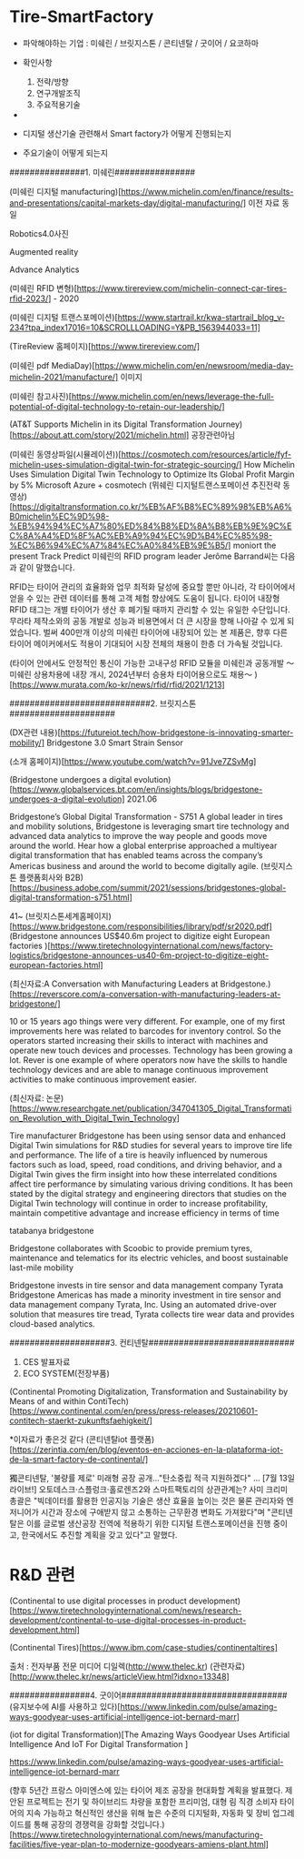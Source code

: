 # Tire-SmartFactory


- 파악해야하는 기업 : 미쉐린 / 브릿지스톤 / 콘티넨탈 / 굿이어 / 요코하마 


- 확인사항
  1. 전략/방향
  2. 연구개발조직
  3. 주요적용기술 


- 
- 디지털 생산기술 관련해서 Smart factory가 어떻게 진행되는지
- 주요기술이 어떻게 되는지


###############1. 미쉐린################


(미쉐린 디지털 manufacturing)[https://www.michelin.com/en/finance/results-and-presentations/capital-markets-day/digital-manufacturing/] 이전 자료 동일


Robotics4.0사진

Augmented reality

Advance Analytics

(미쉐린 RFID 변형)[https://www.tirereview.com/michelin-connect-car-tires-rfid-2023/]  - 2020

(미쉐린 디지털 트랜스포메이션)[https://www.startrail.kr/kwa-startrail_blog_v-234?tpa_index17016=10&SCROLLLOADING=Y&PB_1563944033=11]

(TireReview 홈페이지)[https://www.tirereview.com/]


(미쉐린 pdf MediaDay)[https://www.michelin.com/en/newsroom/media-day-michelin-2021/manufacture/] 이미지

(미쉐린 참고사진)[https://www.michelin.com/en/news/leverage-the-full-potential-of-digital-technology-to-retain-our-leadership/]

(AT&T Supports Michelin in its Digital Transformation Journey)[https://about.att.com/story/2021/michelin.html] 공장관련아님

(미쉐린 동영상파일(시뮬레이션))[https://cosmotech.com/resources/article/fyf-michelin-uses-simulation-digital-twin-for-strategic-sourcing/]
How Michelin Uses Simulation Digital Twin Technology to Optimize Its Global Profit Margin by 5%
Microsoft Azure + cosmotech
(뮈쉐린 디지털트랜스포메이션 추진전략 동영상)[https://digitaltransformation.co.kr/%EB%AF%B8%EC%89%98%EB%A6%B0michelin%EC%9D%98-%EB%94%94%EC%A7%80%ED%84%B8%ED%8A%B8%EB%9E%9C%EC%8A%A4%ED%8F%AC%EB%A9%94%EC%9D%B4%EC%85%98-%EC%B6%94%EC%A7%84%EC%A0%84%EB%9E%B5/]
moniort the present Track Predict
미쉐린의 RFID program leader Jerôme Barrand씨는 다음과 같이 말했습니다.

RFID는 타이어 관리의 효율화와 업무 최적화 달성에 중요할 뿐만 아니라, 각 타이어에서 얻을 수 있는 관련 데이터를 통해 고객 체험 향상에도 도움이 됩니다. 타이어 내장형 RFID 태그는 개별 타이어가 생산 후 폐기될 때까지 관리할 수 있는 유일한 수단입니다. 무라타 제작소와의 공동 개발로 성능과 비용면에서 더 큰 시장을 향해 나아갈 수 있게 되었습니다. 벌써 400만개 이상의 미쉐린 타이어에 내장되어 있는 본 제품은, 향후 다른 타이어 메이커에서도 적용이 기대되어 시장 전체의 채용이 한층 더 가속될 것입니다.

(타이어 안에서도 안정적인 통신이 가능한 고내구성 RFID 모듈을 미쉐린과 공동개발 ～미쉐린 상용차용에 내장 개시, 2024년부터 승용차 타이어용으로도 채용～
)[https://www.murata.com/ko-kr/news/rfid/rfid/2021/1213]

############################2. 브릿지스톤#####################

(DX관련 내용)[https://futureiot.tech/how-bridgestone-is-innovating-smarter-mobility/] Bridgestone 3.0   Smart Strain Sensor


(소개 홈페이지)[https://www.youtube.com/watch?v=91Jve7ZSvMg]


(Bridgestone undergoes a digital evolution)[https://www.globalservices.bt.com/en/insights/blogs/bridgestone-undergoes-a-digital-evolution] 2021.06

Bridgestone’s Global Digital Transformation - S751
A global leader in tires and mobility solutions, Bridgestone is leveraging smart tire technology and advanced data analytics to improve the way people and goods move around the world. Hear how a global enterprise approached a multiyear digital transformation that has enabled teams across the company’s Americas business and around the world to become digitally agile.
(브릿지스톤 플랫폼회사와 B2B)[https://business.adobe.com/summit/2021/sessions/bridgestones-global-digital-transformation-s751.html]

41~
(브릿지스톤세계홈페이지)[https://www.bridgestone.com/responsibilities/library/pdf/sr2020.pdf]
(Bridgestone announces US$40.6m project to digitize eight European factories
)[https://www.tiretechnologyinternational.com/news/factory-logistics/bridgestone-announces-us40-6m-project-to-digitize-eight-european-factories.html]

(최신자료:A Conversation with Manufacturing Leaders at Bridgestone.)[https://reverscore.com/a-conversation-with-manufacturing-leaders-at-bridgestone/]

10 or 15 years ago things were very different. For example, one of my first improvements here was related to barcodes for inventory control. So the operators started increasing their skills to interact with machines and operate new touch devices and processes. Technology has been growing a lot. Rever is one example of where operators now have the skills to handle technology devices and are able to manage continuous improvement activities to make continuous improvement easier.

(최신자료: 논문)[https://www.researchgate.net/publication/347041305_Digital_Transformation_Revolution_with_Digital_Twin_Technology]

Tire manufacturer Bridgestone has been using sensor data and enhanced Digital Twin simulations for R&D studies for several years to improve tire life and performance. The life of a tire is heavily influenced by numerous factors such as load, speed, road  conditions, and  driving behavior,  and  a Digital Twin  gives  the  firm  insight  into  how  these  interrelated conditions  affect  tire  performance  by  simulating  various driving conditions. It  has been  stated by  the  digital  strategy and  engineering  directors  that  studies  on  the  Digital  Twin technology  will  continue  in  order  to  increase  profitability, maintain  competitive  advantage  and  increase  efficiency  in terms of time



tatabanya bridgestone

Bridgestone collaborates with Scoobic to provide premium tyres, maintenance and telematics for its electric vehicles, and boost sustainable last-mile mobility


Bridgestone invests in tire sensor and data management company Tyrata
Bridgestone Americas has made a minority investment in tire sensor and data management company Tyrata, Inc. Using an automated drive-over solution that measures tire tread, Tyrata collects tire wear data and provides cloud-based analytics.


####################3. 컨티넨탈#############################

1. CES  발표자료
2.  ECO SYSTEM(전장부품)


(Continental Promoting Digitalization, Transformation and Sustainability by Means of and within ContiTech)[https://www.continental.com/en/press/press-releases/20210601-contitech-staerkt-zukunftsfaehigkeit/]


*이자료가 좋은것 같다
(콘티넨탈iot 플랫폼)[https://zerintia.com/en/blog/eventos-en-acciones-en-la-plataforma-iot-de-la-smart-factory-de-continental/]

 獨콘티넨탈, '불량률 제로' 미래형 공장 공개..."탄소중립 적극 지원하겠다" ... [7월 13일 라이브!] 오토데스크‧스플렁크‧홀로렌즈2와 스마트팩토리의 상관관계는?
사미 크리미 총괄은 "빅데이터를 활용한 인공지능 기술은 생산 효율을 높이는 것은 물론 관리자와 엔저니어가 시간과 장소에 구애받지 않고 소통하는 근무환경 변화도 가져왔다"며 "콘티넨탈은 이를 글로벌 생산공장 전역에 적용하기 위한 디지털 트랜스포메이션을 진행 중이고, 한국에서도 추진할 계획을 갖고 있다"고 말했다. 

# R&D 관련
(Continental to use digital processes in product development)[https://www.tiretechnologyinternational.com/news/research-development/continental-to-use-digital-processes-in-product-development.html]


(Continental Tires)[https://www.ibm.com/case-studies/continentaltires]

출처 : 전자부품 전문 미디어 디일렉(http://www.thelec.kr)
(관련자료)[http://www.thelec.kr/news/articleView.html?idxno=13348]


################4. 굿이어#################################
(유지보수에 AI를 사용하고 있다)[https://www.linkedin.com/pulse/amazing-ways-goodyear-uses-artificial-intelligence-iot-bernard-marr]

(iot for digital Transformation)[The Amazing Ways Goodyear Uses Artificial Intelligence And IoT For Digital Transformation
]


https://www.linkedin.com/pulse/amazing-ways-goodyear-uses-artificial-intelligence-iot-bernard-marr

(향후 5년간 프랑스 아미엔스에 있는 타이어 제조 공장을 현대화할 계획을 발표했다. 제안된 프로젝트는 전기 및 하이브리드 차량을 포함한 프리미엄, 대형 림 직경 소비자 타이어의 지속 가능하고 혁신적인 생산을 위해 높은 수준의 디지털화, 자동화 및 장비 업그레이드를 통해 공장의 경쟁력을 강화할 것입니다.)[https://www.tiretechnologyinternational.com/news/manufacturing-facilities/five-year-plan-to-modernize-goodyears-amiens-plant.html]

